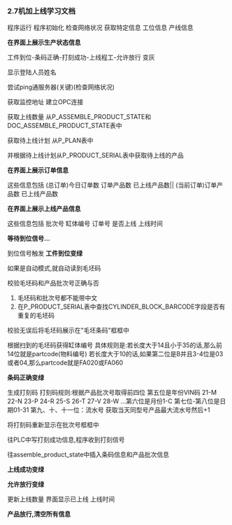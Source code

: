 ### 2.7机加上线学习文档

程序运行 程序初始化 检查网络状况 获取特定信息 工位信息 产线信息 



**在界面上展示生产状态信息**

工件到位-条码正确-打刻成功-上线程工-允许放行 变灰

显示登陆人员姓名



尝试ping通服务器(关键)(检查网络状况)

获取监控地址 建立OPC连接 

获取上线数量 从P_ASSEMBLE_PRODUCT_STATE和DOC_ASSEMBLE_PRODUCT_STATE表中

获取待上线计划 从P_PLAN表中

并根据待上线计划从P_PRODUCT_SERIAL表中获取待上线的产品



**在界面上展示订单信息** 

这些信息包括 (总订单)今日订单数 订单产品数 已上线产品数|| (当前订单)订单产品数 已上线产品数



**在界面上展示上线产品信息** 

这些信息包括 批次号 缸体编号 订单号 是否上线 上线时间 



**等待到位信号...**

到位信号触发 **工件到位变绿**

如果是自动模式,就自动读到毛坯码

校验毛坯码和产品批次号正确与否

1. 毛坯码和批次号都不能带中文
2. 在P_PRODUCT_SERIAL表中查找CYLINDER_BLOCK_BARCODE字段是否有重复的毛坯码

校验无误后将毛坯码展示在"毛坯条码"框框中

根据扫到的毛坯码获得缸体编号 具体规则是:若长度大于14且小于35的话,那么前14位就是partcode(物料编号) 若长度大于10的话,如果第二位是B并且3-4位是03或者04,那么partcode就是FA020或FA060

**条码正确变绿**

生成打刻码 打刻码规则:根据产品批次号取得前四位 第五位是年份VIN码 21-M 22-N 23-P 24-R 25-S 26-T 27-V 28-W ...第六位是月份1-C 第七位-第八位是日期01-31  第九、十、十一位：流水号 获取当天同型号产品最大流水号然后+1 

将打刻码重新显示在批次号框框中

往PLC中写打刻成功信息,程序收到打刻信号



往assemble_product_state中插入条码信息和产品批次信息

**上线成功变绿**

**允许放行变绿**

更新上线数量 界面显示已上线 上线时间

**产品放行,清空所有信息**

